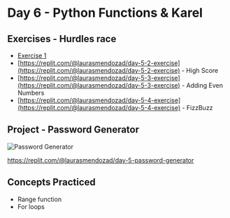 # Day 6 - Python Functions & Karel
## Exercises - Hurdles race
-  [Exercise 1](https://reeborg.ca/reeborg.html?lang=en&mode=python&menu=worlds%2Fmenus%2Freeborg_intro_en.json&name=Hurdle%201&url=worlds%2Ftutorial_en%2Fhurdle1.json)
- [https://replit.com/@laurasmendozad/day-5-2-exercise](https://replit.com/@laurasmendozad/day-5-2-exercise) - High Score
- [https://replit.com/@laurasmendozad/day-5-3-exercise](https://replit.com/@laurasmendozad/day-5-3-exercise) - Adding Even Numbers
- [https://replit.com/@laurasmendozad/day-5-4-exercise](https://replit.com/@laurasmendozad/day-5-4-exercise) - FizzBuzz

## Project - Password Generator
![Password Generator](https://github.com/laurasmendozad/100-Days-Of-Code-Python/assets/58611097/ecefa410-d7f2-4d1a-ac6f-f496df9b2300)

https://replit.com/@laurasmendozad/day-5-password-generator

## Concepts Practiced
- Range function
- For loops

